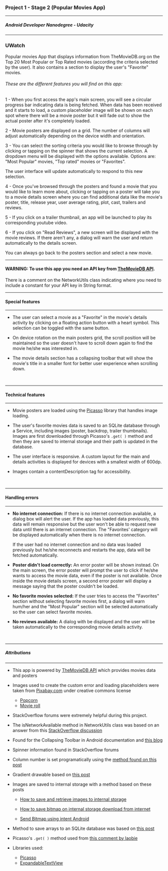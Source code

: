 ### Project 1 - Stage 2 (Popular Movies App)
---
##### Android Developer Nanodegree - Udacity
---


### UWatch

Popular movies App that displays information from TheMovieDB.org on the Top 20 Most Popular or Top Rated movies (according the criteria selected by the user). It also contains a section to display the user's "Favorite" movies.

###### These are the different features you will find on this app:

1 - When you first access the app's main screen, you will see a circular progress bar indicating data is being fetched. When data has been received and it starts to load, a custom placeholder image will be shown on each spot where there will be a movie poster but it will fade out to show the actual poster after it's completely loaded.

2 - Movie posters are displayed on a grid. The number of columns will adjust automatically depending on the device width and orientation.

3 -  You can select the sorting criteria you would like to browse through by clicking or tapping on the spinner that shows the current selection. A dropdown menu will be displayed with the options available. Options are: "Most Popular" movies, "Top rated" movies or "Favorites". 

The user interface will update automatically to respond to this new selection.

4 - Once you've browsed through the posters and found a movie that you would like to learn more about, clicking or tapping on a poster will take you to a movie details screen where you can find additional data like the movie's poster, title, release year, user average rating, plot, cast, trailers and reviews. 

5 - If you click on a trailer thumbnail, an app will be launched to play its corresponding youtube video.

6 - If you click on "Read Reviews", a new screen will be displayed with the movie reviews. If there aren't any, a dialog will warn the user and return automatically to the details screen.

You can always go back to the posters section and select a new movie.

---
#### WARNING: To use this app you need an API key from [TheMovieDB API](https://www.themoviedb.org/).
There is a comment on the NetworkUtils class indicating where you need to include a constant for your API key in String format.

----

#### Special features
---

- The user can select a movie as a "Favorite" in the movie's details activity by clicking on a floating action button with a heart symbol. This selection can be toggled with the same button. 

- On device rotation on the main posters grid, the scroll position will be maintained so the user doesn't have to scroll down again to find the movie he/she was interested in.

- The movie details section has a collapsing toolbar that will show the movie's title in a smaller font for better user experience when scrolling down. 

<br>

---

#### Technical features
---

- Movie posters are loaded using the [Picasso](http://square.github.io/picasso/) library that handles image loading.

- The user's favorite movies data is saved to an SQLite database through a Service, including images (poster, backdrop, trailer thumbnails). Images are first downloaded through Picasso's `.get( )` method and then they are saved to internal storage and their path is updated in the database.

- The user interface is responsive. A custom layout for the main and details activities is displayed for devices with a smallest width of 600dp. 

- Images contain a contentDescription tag for accessibility.

<br>

---
#### Handling errors
---

- **No internet connection:**  If there is no internet connection available, a dialog box will alert the user. If the app has loaded data previously, this data will remain responsive but the user won't be able to request new data until there is an internet connection.  The "Favorites' category will be displayed automatically when there is no internet connection.

    If the user had no internet connection and no data was loaded previously but he/she reconnects and restarts the app, data will be fetched automatically.

- **Poster didn't load correctly:** An error poster will be shown instead. On the main screen, the error poster will prompt the user to click if he/she wants to access the movie data, even if the poster is not available. Once inside the movie details screen, a second error poster will display a message saying that the poster couldn't be loaded. 

- **No favorite movies selected:** If the user tries to access the "Favorites" section without selecting favorite movies first, a dialog will warn hum/her and the "Most Popular" section will be selected automatically so the user can select favorite movies.

- **No reviews available:** A dialog with be displayed and the user will be taken automatically to the corresponding movie details activity.

<br>

---

##### Attributions
---

- This app is powered by [TheMovieDB API](https://www.themoviedb.org/) which provides movies data and posters

- Images used to create the custom error and loading placeholders were taken from [Pixabay.com](https://pixabay.com/) under creative commons license

    - [Popcorn](https://pixabay.com/en/popcorn-buttered-cinema-corn-food-155602/)
    - [Movie roll](https://pixabay.com/en/filmstrip-film-frames-camera-film-33429/)


- StackOverflow forums were extremely helpful during this project.

- The  isNetworkAvailable method in NetworkUtils class was based on an answer from this [StackOverflow discussion](https://stackoverflow.com/questions/4238921/detect-whether-there-is-an-internet-connection-available-on-android)  

- Found for the Collapsing Toolbar in Android documentation and [this blog](http://blog.grafixartist.com/toolbar-animation-with-android-design-support-library/)

- Spinner information found in StackOverflow forums

- Column number is set programatically using the [method found on this post](https://stackoverflow.com/questions/33575731/gridlayoutmanager-how-to-auto-fit-columns)

-  Gradient drawable based on [this post](https://stackoverflow.com/questions/32989851/how-can-i-use-a-color-as-placeholder-image-with-picasso)

- Images are saved to internal storage with a method based on these posts

   - [How to save and retrieve images to internal storage](https://stackoverflow.com/questions/17674634/saving-and-reading-bitmaps-images-from-internal-memory-in-android)

   - [How to save bitmap on internal storage download from internet](https://stackoverflow.com/questions/19978100/how-to-save-bitmap-on-internal-storage-download-from-internet)

   - [Send Bitmap using intent Android
](https://stackoverflow.com/questions/11010386/send-bitmap-using-intent-android)

- Method to save arrays to an SQLite database was based on [this post](https://stackoverflow.com/questions/9053685/android-sqlite-saving-string-array)

- Picasso's `.get( )` method used from [this comment by laobie](https://github.com/square/picasso/issues/227)

- Libraries used:
    - [Picasso](http://square.github.io/picasso/)
    - [ExpandableTextView](https://github.com/Manabu-GT/ExpandableTextView)
